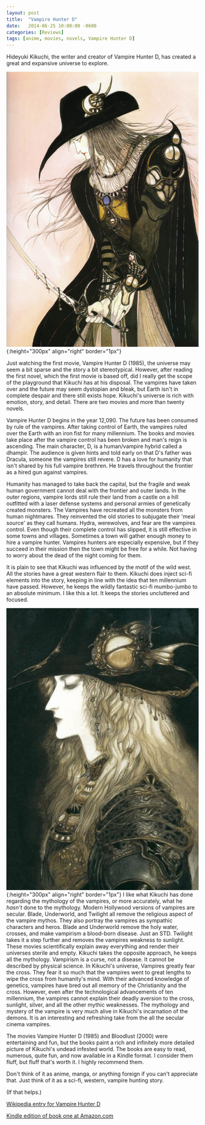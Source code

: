 ```yaml
---
layout: post
title:  "Vampire Hunter D"
date:   2014-06-25 10:00:00 -0600
categories: [Reviews]
tags: [anime, movies, novels, Vampire Hunter D]
---
```


Hideyuki Kikuchi, the writer and creator of Vampire Hunter D, has created a great and expansive universe to explore.

![Vampire Hunter D](/assets/2014/06/amano-yoshitaka-d.jpg){:height="300px" align="right" border="1px"}

Just watching the first movie, Vampire Hunter D (1985), the universe may seem a bit sparse and the story a bit stereotypical. However, after reading the first novel, which the first movie is based off, did I really get the scope of the playground that Kikuchi has at his disposal. The vampires have taken over and the future may seem dystopian and bleak, but Earth isn't in complete despair and there still exists hope. Kikuchi's universe is rich with emotion, story, and detail. There are two movies and more than twenty novels.

Vampire Hunter D begins in the year 12,090. The future has been consumed by rule of the vampires. After taking control of Earth, the vampires ruled over the Earth with an iron fist for many millennium. The books and movies take place after the vampire control has been broken and man's reign is ascending. The main character, D, is a human/vampire hybrid called a dhampir. The audience is given hints and told early on that D's father was Dracula, someone the vampires still revere. D has a love for humanity that isn't shared by his full vampire brethren. He travels throughout the frontier as a hired gun against vampires.

Humanity has managed to take back the capital, but the fragile and weak human government cannot deal with the frontier and outer lands. In the outer regions, vampire lords still rule their land from a castle on a hill outfitted with a laser defense systems and personal armies of genetically created monsters. The Vampires have recreated all the monsters from human nightmares. They reinvented the old stories to subjugate their 'meal source' as they call humans. Hydra, werewolves, and fear are the vampires control. Even though their complete control has slipped, it is still effective in some towns and villages. Sometimes a town will gather enough money to hire a vampire hunter. Vampires hunters are especially expensive, but if they succeed in their mission then the town might be free for a while. Not having to worry about the dead of the night coming for them.

It is plain to see that Kikuchi was influenced by the motif of the wild west. All the stories have a great western flair to them. Kikuchi does inject sci-fi elements into the story, keeping in line with the idea that ten millennium have passed. However, he keeps the wildly fantastic sci-fi mumbo-jumbo to an absolute minimum. I like this a lot. It keeps the stories uncluttered and focused.

![Vampire Hunter D](/assets/2014/06/d.jpg){:height="300px" align="right" border="1px"} I like what Kikuchi has done regarding the mythology of the vampires, or more accurately, what he *hasn't* done to the mythology. Modern Hollywood versions of vampires are secular. Blade, Underworld, and Twilight all remove the religious aspect of the vampire mythos. They also portray the vampires as sympathic characters and heros. Blade and Underworld remove the holy water, crosses, and make vampirism a blood-born disease. Just an STD. Twilight takes it a step further and removes the vampires weakness to sunlight. These movies scientifically explain away everything and render their universes sterile and empty. Kikuchi takes the opposite approach, he keeps all the mythology. Vampirism is a curse, not a disease. It cannot be described by physical science. In Kikuchi's universe, Vampires greatly fear the cross. They fear it so much that the vampires went to great lengths to wipe the cross from humanity's mind. With their advanced knowledge of genetics, vampires have bred out all memory of the Christianity and the cross. However, even after the technological advancements of ten millennium, the vampires cannot explain their deadly aversion to the cross, sunlight, silver, and all the other mythic weaknesses. The mythology and mystery of the vampire is very much alive in Kikuchi's incarnation of the demons. It is an interesting and refreshing take from the all the secular cinema vampires.

The movies Vampire Hunter D (1985) and Bloodlust (2000) were entertaining and fun, but the books paint a rich and infinitely more detailed picture of Kikuchi's undead infested world. The books are easy to read, numerous, quite fun, and now available in a Kindle format. I consider them fluff, but fluff that's worth it. I highly recommend them.

Don't think of it as anime, manga, or anything foreign if you can't appreciate that. Just think of it as a sci-fi, western, vampire hunting story.

(If that helps.)

[Wikipedia entry for Vampire Hunter D](http://en.wikipedia.org/wiki/Vampire_Hunter_D)

[Kindle edition of book one at Amazon.com](http://www.amazon.com/Vampire-Hunter-D-Hideyuki-Kikuchi-ebook/dp/B00A7H2GQM)
